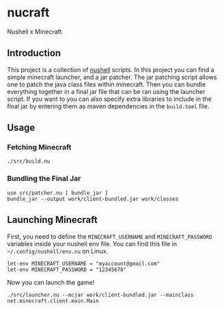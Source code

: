 # nucraft

Nushell x Minecraft

## Introduction

This project is a collection of [nushell](https://nushell.sh) scripts.
In this project you can find a simple minecraft launcher, and a jar patcher.
The jar patching script allows one to patch the java class files within minecraft.
Then you can bundle everything together in a final jar file that can be ran using
the launcher script.
If you want to you can also specify extra libraries to include in the final jar
by entering them as maven dependencies in the `build.toml` file.

## Usage

### Fetching Minecraft

```nushell
./src/build.nu
```

### Bundling the Final Jar

```nushell
use src/patcher.nu [ bundle_jar ]
bundle_jar --output work/client-bundled.jar work/classes
```

## Launching Minecraft

First, you need to define the `MINECRAFT_USERNAME` and `MINECRAFT_PASSWORD` variables
inside your nushell env file. You can find this file in `~/.config/nushell/env.nu` on Linux.

```nushell
let-env MINECRAFT_USERNAME = "myaccount@gmail.com"
let-env MINECRAFT_PASSWORD = "12345678"
```

Now you can launch the game!

```nushell
./src/launcher.nu --mcjar work/client-bundled.jar --mainclass net.minecraft.client.main.Main
```
